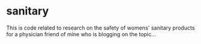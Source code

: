 sanitary
========

This is code related to research on the safety of womens' sanitary products for a physician friend of mine who is blogging on the topic...
